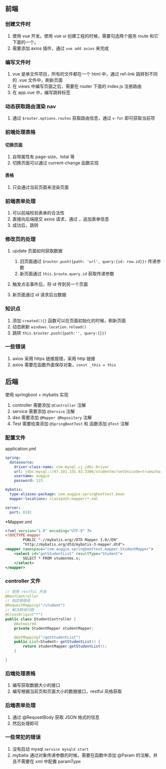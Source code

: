 ## 前端

### 创建文件时

1. 使用 vue 开发。使用 vue ui 创建工程的时候，需要勾选两个服务 route 和它下面的一个。
2. 需要添加 axios 插件，通过 ``vue add axios`` 来完成



### 编写文件时

1. vue 是单文件项目，所有的文件都在一个 html 中，通过 ref-link 跳转到不同的 .vue 文件中，刷新页面
2. 在 views 中编写页面之后，需要在 router 下面的 index.js 注册路由
3. 在 app.vue 中，编写跳转标签



### 动态获取路由渲染 nav

1. 通过 ``$router.options.routes`` 获取路由信息，通过 ``v-for`` 即可获取当前项



### 前端处理表格

#### 切换页面

1. 自带属性有 page-size，total 等
2. 切换页面可以通过 current-change 函数实现

#### 表格

1. 只会通过当前页面来渲染页面



### 前端表单处理

1. 可以前端校验表单的合法性
2. 直接向后端提交 axios 请求，通过 ，追加表单信息
3. 成功后，跳转



### 修改页的处理

1. update 页面如何获取数据
   1. 旧页面通过 ``$router.push({path: 'url', query:{id: row.id}})`` 传递参数
   2. 新页面通过 ``this.$route.query.id`` 获取传递参数



1. 触发点击事件后，将 id 传到另一个页面
2. 新页面通过 id 请求后台数据



### 知识点

1. 添加 ``created(){}`` 函数可以在页面初始化的时候，刷新页面
1. 动态刷新 ``windows.location.reload()``
1. 跳转 ``this.$router.push({path:'', query:{}})``



### 一些错误

1. axios 采用 https 链接报错，采用 http 链接
2. axios 需要在函数外面保存对象，``const _this = this``



## 后端

使用 springboot + mybatis 实现

1. controller 需要添加 ``@Controller`` 注解
2. service 需要添加 ``@Service`` 注解
3. dao 需要添加 ``@Mapper @Repository`` 注解
4. Test 需要给类添加 ``@SpringBootTest`` 和 函数添加 ``@Test`` 注解

### 配置文件

application.yml

```yml
spring:
  datasource:
    driver-class-name: com.mysql.cj.jdbc.Driver
    url: jdbc:mysql://47.101.155.92:3306/studentms?setUnicode=true&characterEncoding=utf8&useAffectedRows=true
    username: auggie
    password: 123

mybatis:
  type-aliases-package: com.auggie.springboottest.bean
  mapper-locations: classpath:mapper/*.xml

server:
  port: 8181
```

*Mapper.xml

```xml
<?xml version="1.0" encoding="UTF-8" ?>
<!DOCTYPE mapper
        PUBLIC "-//mybatis.org//DTD Mapper 3.0//EN"
        "http://mybatis.org/dtd/mybatis-3-mapper.dtd">
<mapper namespace="com.auggie.springboottest.mapper.StudentMapper">
    <select id="getStudentList" resultType="Student">
        SELECT * FROM studentms.s;
    </select>
</mapper>
```



### controller 文件

```java
// 使用 restful 开发
@RestController
// 指定根路径
@RequestMapping("/student")
// 解决跨域问题
@CrossOrigin("*")
public class StudentController {
    @Autowired
    private StudentMapper studentMapper;

    @GetMapping("/getStudentList")
    public List<Student> getStudentList() {
        return studentMapper.getStudentList();
    }

}
```



### 后端处理表格

1. 编写获取数据大小的接口
2. 编写根据当前页和页面大小的数据接口，restful 风格获取



### 后端表单处理

1. 通过 @RequsetBody 获取 JSON 格式的信息
2. 然后处理即可

### 一些常犯的错误

1. 没有启动 mysql ``service mysqld start``
1. mybatis 通过对象传递参数的时候，需要在函数中添加 @Param 的注解，并且不需要在 xml 中配置 paramType
